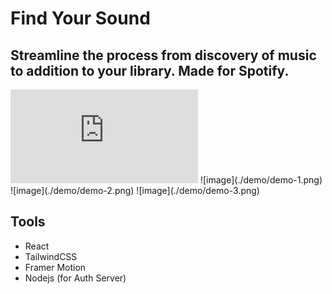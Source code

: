 # Find Your Sound

Streamline the process from discovery of music to addition to your library. Made for Spotify.
---
<iframe src="https://player.vimeo.com/video/667388858?h=1055c2e218&amp;badge=0&amp;autopause=0&amp;player_id=0&amp;app_id=58479" frameborder="0" webkitallowfullscreen mozallowfullscreen allowfullscreen></iframe>
![image](./demo/demo-1.png)
![image](./demo/demo-2.png)
![image](./demo/demo-3.png)

## Tools

- React
- TailwindCSS
- Framer Motion
- Nodejs (for Auth Server)
